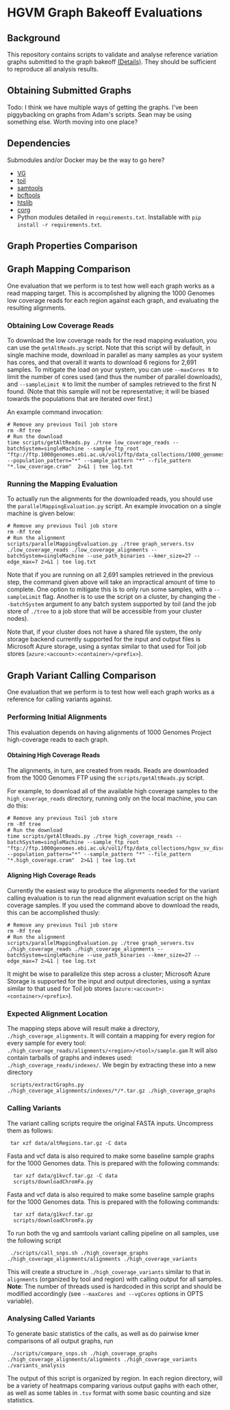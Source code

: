 # HGVM Graph Bakeoff Evaluations

## Background

This repository contains scripts to validate and analyse reference variation graphs submitted to the graph bakeoff [(Details)](https://github.com/ga4gh/schemas/wiki/Human-Genome-Variation-Map-%28HGVM%29-Pilot-Project).  They should be sufficient to reproduce all analysis results. 

## Obtaining Submitted Graphs

Todo: I think we have multiple ways of getting the graphs.  I've been piggybacking on graphs from Adam's scripts.  Sean may be using something else.  Worth moving into one place? 

## Dependencies

Submodules and/or Docker may be the way to go here?
*  [VG](https://github.com/ekg/vg) 
*  [toil](https://github.com/BD2KGenomics/toil)
*  [samtools](https://github.com/samtools/samtools)
*  [bcftools](https://github.com/samtools/bcftools)
*  [htslib](https://github.com/samtools/htslib)
*  [corg](https://github.com/adamnovak/corg)
*  Python modules detailed in `requirements.txt`. Installable with `pip install -r requirements.txt`.


## Graph Properties Comparison

## Graph Mapping Comparison

One evaluation that we perform is to test how well each graph works as a read mapping target. This is accomplished by aligning the 1000 Genomes low coverage reads for each region against each graph, and evaluating the resulting alignments.

### Obtaining Low Coverage Reads

To download the low coverage reads for the read mapping evaluation, you can use the `getAltReads.py` script. Note that this script will by default, in single machine mode, download in parallel as many samples as your system has cores, and that overall it wants to download 6 regions for 2,691 samples. To mitigate the load on your system, you can use `--maxCores N` to limit the number of cores used (and thus the number of parallel downloads), and `--sampleLimit N` to limit the number of samples retrieved to the first N found. (Note that this sample will not be representative; it will be biased towards the populations that are iterated over first.)

An example command invocation:

```
# Remove any previous Toil job store
rm -Rf tree
# Run the download
time scripts/getAltReads.py ./tree low_coverage_reads --batchSystem=singleMachine --sample_ftp_root "ftp://ftp.1000genomes.ebi.ac.uk/vol1/ftp/data_collections/1000_genomes_project/data/" --population_pattern="*" --sample_pattern "*" --file_pattern "*.low_coverage.cram"  2>&1 | tee log.txt
```

### Running the Mapping Evaluation

To actually run the alignments for the downloaded reads, you should use the `parallelMappingEvaluation.py` script. An example invocation on a single machine is given below:

```
# Remove any previous Toil job store
rm -Rf tree
# Run the alignment
scripts/parallelMappingEvaluation.py ./tree graph_servers.tsv ./low_coverage_reads ./low_coverage_alignments --batchSystem=singleMachine --use_path_binaries --kmer_size=27 --edge_max=7 2>&1 | tee log.txt
```

Note that if you are running on all 2,691 samples retrieved in the previous step, the command given above will take an impractical amount of time to complete. One option to mitigate this is to only run some samples, with a `--sampleLimit` flag. Another is to use the script on a cluster, by changing the `--batchSystem` argument to any batch system supported by toil (and the job store of `./tree` to a job store that will be accessible from your cluster nodes).

Note that, if your cluster does not have a shared file system, the only storage backend currently supported for the input and output files is Microsoft Azure storage, using a syntax similar to that used for Toil job stores (`azure:<account>:<container>/<prefix>`).

## Graph Variant Calling Comparison

One evaluation that we perform is to test how well each graph works as a reference for calling variants against.

### Performing Initial Alignments

This evaluation depends on having alignments of 1000 Genomes Project high-coverage reads to each graph.

#### Obtaining High Coverage Reads

The alignments, in turn, are created from reads. Reads are downloaded from the 1000 Genomes FTP using the `scripts/getAltReads.py` script.

For example, to download all of the available high coverage samples to the `high_coverage_reads` directory, running only on the local machine, you can do this:

```
# Remove any previous Toil job store
rm -Rf tree
# Run the download
time scripts/getAltReads.py ./tree high_coverage_reads --batchSystem=singleMachine --sample_ftp_root "ftp://ftp.1000genomes.ebi.ac.uk/vol1/ftp/data_collections/hgsv_sv_discovery/data/" --population_pattern="*" --sample_pattern "*" --file_pattern "*.high_coverage.cram"  2>&1 | tee log.txt
```

#### Aligning High Coverage Reads

Currently the easiest way to produce the alignments needed for the variant calling evaluation is to run the read alignment evaluation script on the high coverage samples. If you used the command above to download the reads, this can be accomplished thusly:

```
# Remove any previous Toil job store
rm -Rf tree
# Run the alignment
scripts/parallelMappingEvaluation.py ./tree graph_servers.tsv ./high_coverage_reads ./high_coverage_alignments --batchSystem=singleMachine --use_path_binaries --kmer_size=27 --edge_max=7 2>&1 | tee log.txt
```

It might be wise to parallelize this step across a cluster; Microsoft Azure Storage is supported for the input and output directories, using a syntax similar to that used for Toil job stores (`azure:<account>:<container>/<prefix>`).

### Expected Alignment Location

The mapping steps above will result make a directory, `./high_coverage_alignments`.  It will contain a mapping for every region for every sample for every tool: `./high_coverage_reads/alignments/<region>/<tool>/sample.gam`  It will also contain tarballs of graphs and indexes used: `./high_coverage_reads/indexes/`.  We begin by extracting these into a new directory

     scripts/extractGraphs.py ./high_coverage_alignments/indexes/*/*.tar.gz ./high_coverage_graphs
	  
### Calling Variants

The variant calling scripts require the original FASTA inputs.  Uncompress them as follows:

     tar xzf data/altRegions.tar.gz -C data

Fasta and vcf data is also required to make some baseline sample graphs for the 1000 Genomes data.  This is prepared with the following commands:

	  tar xzf data/g1kvcf.tar.gz -C data
	  scripts/downloadChromFa.py

Fasta and vcf data is also required to make some baseline sample graphs for the 1000 Genomes data.  This is prepared with the following commands:

	  tar xzf data/g1kvcf.tar.gz
	  scripts/downloadChromFa.py

To run both the vg and samtools variant calling pipeline on all samples, use the following script

     ./scripts/call_snps.sh ./high_coverage_graphs ./high_coverage_alignments/alignments ./high_coverage_variants

This will create a structure in `./high_coverage_variants` similar to that in `alignments` (organized by tool and region) with calling output for all samples. **Note**: The number of threads used is hardcoded in this script and should be modified accordingly (see `--maxCores and --vgCores` options in OPTS variable). 

### Analysing Called Variants

To generate basic statistics of the calls, as well as do pairwise kmer comparisons of all output graphs, run

     ./scripts/compare_snps.sh ./high_coverage_graphs ./high_coverage_alignments/alignments ./high_coverage_variants ./variants_analysis

The output of this script is organized by region.  In each region directory, will be a variety of heatmaps comparing various output gaphs with each other, as well as some tables in `.tsv` format with some basic counting and size statistics. 


